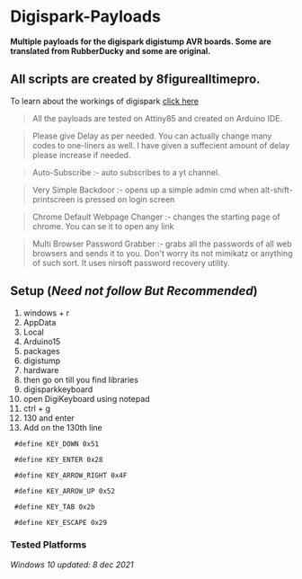 # Digispark-Payloads
**Multiple payloads for the digispark digistump AVR boards. Some are translated from RubberDucky and some are original.**
## All scripts are created by 8figurealltimepro.
To learn about the workings of digispark [click here](https://null-byte.wonderhowto.com/how-to/run-usb-rubber-ducky-scripts-super-inexpensive-digispark-board-0198484/)
> All the payloads are tested on Attiny85 and created on Arduino IDE.

> Please give Delay as per needed. You can actually change many codes to one-liners as well. I have given a suffecient amount of delay please increase if needed.

> Auto-Subscribe :- auto subscribes to a yt channel.

> Very Simple Backdoor :- opens up a simple admin cmd when alt-shift-printscreen is pressed on login screen

> Chrome Default Webpage Changer :- changes the starting page of chrome. You can se it to open any link

> Multi Browser Password Grabber :- grabs all the passwords of all web browsers and sends it to you. Don't worry its not mimikatz or anything of such sort. It uses nirsoft password recovery utility.

## Setup (*Need not follow But Recommended*)
1. windows + r
2. AppData
3. Local
4. Arduino15
5. packages
6. digistump
7. hardware
8. then go on till you find libraries
9. digisparkkeyboard
10. open DigiKeyboard using notepad
11. ctrl + g
12. 130 and enter
13. Add on the 130th line

````
 #define KEY_DOWN 0x51

 #define KEY_ENTER 0x28

 #define KEY_ARROW_RIGHT 0x4F

 #define KEY_ARROW_UP 0x52

 #define KEY_TAB 0x2b

 #define KEY_ESCAPE 0x29

````

### Tested Platforms
*Windows 10 updated: 8 dec 2021*
